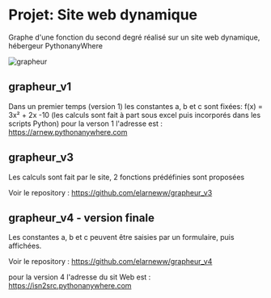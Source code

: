 # Projet: Site web dynamique


Graphe d'une fonction du second degré réalisé sur un site web dynamique, hébergeur PythonanyWhere

![grapheur](https://user-images.githubusercontent.com/55845737/80922241-01919280-8d7c-11ea-9f94-af22c6e55131.png)


## grapheur_v1

Dans un premier temps (version 1) les constantes a, b et c sont fixées: f(x) = 3x² + 2x -10
(les calculs sont fait à part sous excel puis incorporés dans les scripts Python)
pour la verson 1 l'adresse est : https://arnew.pythonanywhere.com


## grapheur_v3

Les calculs sont fait par le site, 2 fonctions prédéfinies sont proposées

Voir le repository : https://github.com/elarneww/grapheur_v3

## grapheur_v4 - version finale

Les constantes a, b et c peuvent être saisies par un formulaire, puis affichées.

Voir le repository : https://github.com/elarneww/grapheur_v4

pour la version 4 l'adresse du sit Web est : https://isn2src.pythonanywhere.com
